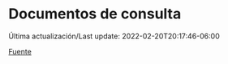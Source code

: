# Documentos de consulta

Última actualización/Last update: 2022-02-20T20:17:46-06:00

 [Fuente](https://coronavirus.gob.mx/documentos-de-consulta/)
